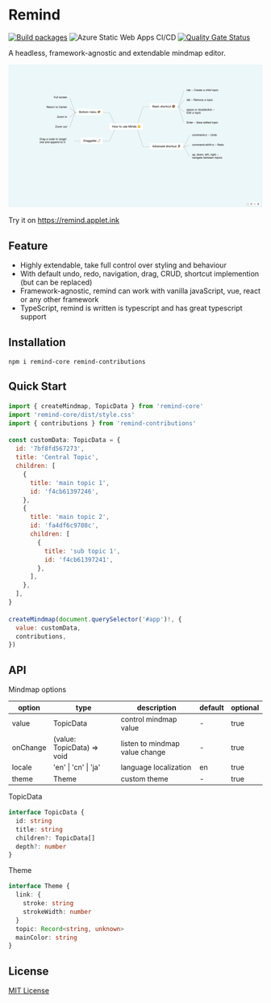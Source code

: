 # Remind

[![Build packages](https://github.com/luvsic3/remind/actions/workflows/main.yml/badge.svg)](https://github.com/luvsic3/remind/actions/workflows/main.yml)
![Azure Static Web Apps CI/CD](https://github.com/luvsic3/remind/workflows/Azure%20Static%20Web%20Apps%20CI/CD/badge.svg)
[![Quality Gate Status](https://sonarcloud.io/api/project_badges/measure?project=unhandledrejection_mindx&metric=alert_status)](https://sonarcloud.io/dashboard?id=unhandledrejection_mindx) 

A headless, framework-agnostic and extendable mindmap editor.

![](./demo.jpg)

Try it on https://remind.applet.ink

## Feature

 * Highly extendable, take full control over styling and behaviour
 * With default undo, redo, navigation, drag, CRUD, shortcut implemention (but can be replaced)
 * Framework-agnostic, remind can work with vanilla javaScript, vue, react or any other framework
 * TypeScript, remind is written is typescript and has great typescript support

## Installation

```shell
npm i remind-core remind-contributions
```

## Quick Start

```JavaScript
import { createMindmap, TopicData } from 'remind-core'
import 'remind-core/dist/style.css'
import { contributions } from 'remind-contributions'

const customData: TopicData = {
  id: '7bf8fd567273',
  title: 'Central Topic',
  children: [
    {
      title: 'main topic 1',
      id: 'f4cb61397246',
    },
    {
      title: 'main topic 2',
      id: 'fa4df6c9708c',
      children: [
        {
          title: 'sub topic 1',
          id: 'f4cb61397241',
        },
      ],
    },
  ],
}

createMindmap(document.querySelector('#app')!, {
  value: customData,
  contributions,
})
```

## API
Mindmap options

| option   | type                         | description                    | default | optional |
| -------- | ---------------------------- | ------------------------------ | ------- | -------- |
| value    | TopicData                    | control mindmap value          | -       | true     |
| onChange | (value: TopicData) => void   | listen to mindmap value change | -       | true     |
| locale   | 'en' &#124; 'cn' &#124; 'ja' | language localization          | en      | true     |
| theme    | Theme                        | custom theme                   | -       | true     |

TopicData

```typescript
interface TopicData {
  id: string
  title: string
  children?: TopicData[]
  depth?: number
}
```

Theme

```typescript
interface Theme {
  link: {
    stroke: string
    strokeWidth: number
  }
  topic: Record<string, unknown>
  mainColor: string
}
```

## License

[MIT License](https://github.com/luvsic3/remind/blob/master/LICENSE)
